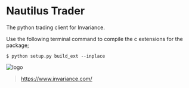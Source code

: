 # Nautilus Trader
The python trading client for Invariance.

Use the following terminal command to compile the c extensions for the package;
```console
$ python setup.py build_ext --inplace
```

![logo](https://github.com/InvariancePte/inv_trader/blob/master/documentation/invariance_logo_small.png)
> https://www.invariance.com/
